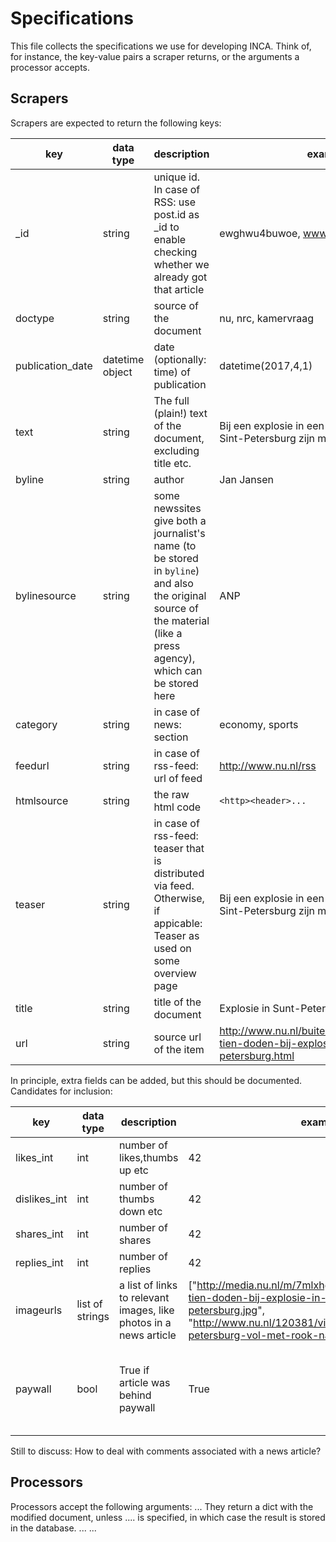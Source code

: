 # Specifications

This file collects the specifications we use for developing INCA. Think of, for instance, the key-value pairs a scraper returns, or the arguments a processor accepts.

## Scrapers

Scrapers are expected to return the following keys:

key | data type | description | example | mandatory?
--------|-------|--------|--------|---------------------
_id | string | unique id. In case of RSS: use post.id as _id to enable checking whether we already got that article | ewghwu4buwoe, www.nu.nl/-/585605 | no (in case of rss: yes)
doctype | string | source of the document | nu, nrc, kamervraag | yes
publication_date | datetime object | date (optionally: time) of publication | datetime(2017,4,1) | yes
text|string|The full (plain!) text of the document, excluding title etc.|Bij een explosie in een metro in het Russische Sint-Petersburg zijn maa...|yes
byline|string|author|Jan Jansen|no
bylinesource|string|some newssites give both a journalist's name (to be stored in `byline`) and also the original source of the material (like a press agency), which can be stored here|ANP|no
category|string|in case of news: section|economy, sports|no
feedurl|string|in case of rss-feed: url of feed|http://www.nu.nl/rss |no
htmlsource|string|the raw html code|`<http><header>...`|yes
teaser|string|in case of rss-feed: teaser that is distributed via feed. Otherwise, if appicable: Teaser as used on some overview page|Bij een explosie in een metro in het Russische Sint-Petersburg zijn maa...|no
title|string|title of the document|Explosie in Sunt-Petersburg|yes
url|string|source url of the item|http://www.nu.nl/buitenland/4590777/zeker-tien-doden-bij-explosie-in-metro-sint-petersburg.html |yes

In principle, extra fields can be added, but this should be documented. Candidates for inclusion:

key|data type|description|example|mandatory?
-------|------|----------|----------|-----------
likes_int|int|number of likes,thumbs up etc|42|no
dislikes_int|int|number of thumbs down etc|42|no
shares_int|int|number of shares|42|no
replies_int|int|number of replies|42|no
imageurls|list of strings|a list of links to relevant images, like photos in a news article|\["http://media.nu.nl/m/7mlxhgda2r7r_wd640.jpg/zeker-tien-doden-bij-explosie-in-metro-sint-petersburg.jpg", "http://www.nu.nl/120381/video/metrostation-sint-petersburg-vol-met-rook-na-explosie.html"] | no
paywall | bool | True if article was behind paywall | True | no; if missing, we assume that the document was freely accessible

Still to discuss: How to deal with comments associated with a news article?



## Processors
Processors accept the following arguments: ...
They return a dict with the modified document, unless .... is specified, in which case the result is stored in the database.
...
...

